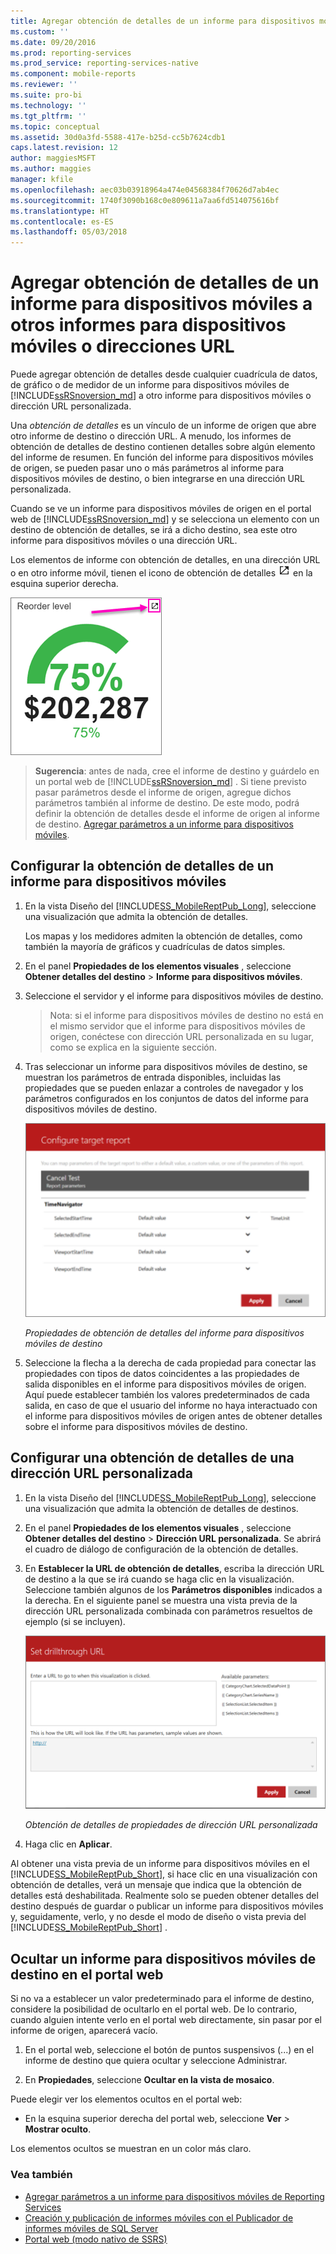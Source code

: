 ```yaml
---
title: Agregar obtención de detalles de un informe para dispositivos móviles a otros informes para dispositivos móviles o direcciones URL | Microsoft Docs
ms.custom: ''
ms.date: 09/20/2016
ms.prod: reporting-services
ms.prod_service: reporting-services-native
ms.component: mobile-reports
ms.reviewer: ''
ms.suite: pro-bi
ms.technology: ''
ms.tgt_pltfrm: ''
ms.topic: conceptual
ms.assetid: 30d0a3fd-5588-417e-b25d-cc5b7624cdb1
caps.latest.revision: 12
author: maggiesMSFT
ms.author: maggies
manager: kfile
ms.openlocfilehash: aec03b03918964a474e04568384f70626d7ab4ec
ms.sourcegitcommit: 1740f3090b168c0e809611a7aa6fd514075616bf
ms.translationtype: HT
ms.contentlocale: es-ES
ms.lasthandoff: 05/03/2018
---
```

# <a name="add-drillthrough-from-a-mobile-report-to-other-mobile-reports-or-urls"></a>Agregar obtención de detalles de un informe para dispositivos móviles a otros informes para dispositivos móviles o direcciones URL
Puede agregar obtención de detalles desde cualquier cuadrícula de datos, de gráfico o de medidor de un informe para dispositivos móviles de [!INCLUDE[ssRSnoversion_md](../../includes/ssrsnoversion-md.md)] a otro informe para dispositivos móviles o dirección URL personalizada. 

Una *obtención de detalles*  es un vínculo de un informe de origen que abre otro informe de destino o dirección URL. A menudo, los informes de obtención de detalles de destino contienen detalles sobre algún elemento del informe de resumen. En función del informe para dispositivos móviles de origen, se pueden pasar uno o más parámetros al informe para dispositivos móviles de destino, o bien integrarse en una dirección URL personalizada.  
  
Cuando se ve un informe para dispositivos móviles de origen en el portal web de [!INCLUDE[ssRSnoversion_md](../../includes/ssrsnoversion-md.md)] y se selecciona un elemento con un destino de obtención de detalles, se irá a dicho destino, sea este otro informe para dispositivos móviles o una dirección URL.  

Los elementos de informe con obtención de detalles, en una dirección URL o en otro informe móvil, tienen el icono de obtención de detalles ![mobile-report-drill-through-icon](../../reporting-services/mobile-reports/media/mobile-report-drill-through-icon.png) en la esquina superior derecha.

![mobile-report-gauge-drill-through](../../reporting-services/mobile-reports/media/mobile-report-gauge-drill-through.png) 

>**Sugerencia**: antes de nada, cree el informe de destino y guárdelo en un portal web de [!INCLUDE[ssRSnoversion_md](../../includes/ssrsnoversion-md.md)] . Si tiene previsto pasar parámetros desde el informe de origen, agregue dichos parámetros también al informe de destino. De este modo, podrá definir la obtención de detalles desde el informe de origen al informe de destino. [Agregar parámetros a un informe para dispositivos móviles](../../reporting-services/mobile-reports/add-parameters-to-a-mobile-report-reporting-services.md).
 
## <a name="set-up-drillthrough-to-a-mobile-report"></a>Configurar la obtención de detalles de un informe para dispositivos móviles  

1. En la vista Diseño del [!INCLUDE[SS_MobileReptPub_Long](../../includes/ss-mobilereptpub-long.md)], seleccione una visualización que admita la obtención de detalles.   

   Los mapas y los medidores admiten la obtención de detalles, como también la mayoría de gráficos y cuadrículas de datos simples.
   
2. En el panel **Propiedades de los elementos visuales** , seleccione **Obtener detalles del destino** > **Informe para dispositivos móviles**.  
3. Seleccione el servidor y el informe para dispositivos móviles de destino.  

   >Nota: si el informe para dispositivos móviles de destino no está en el mismo servidor que el informe para dispositivos móviles de origen, conéctese con dirección URL personalizada en su lugar, como se explica en la siguiente sección.  
 
4. Tras seleccionar un informe para dispositivos móviles de destino, se muestran los parámetros de entrada disponibles, incluidas las propiedades que se pueden enlazar a controles de navegador y los parámetros configurados en los conjuntos de datos del informe para dispositivos móviles de destino.  

   ![mobile-report-drillthrough-target](../../reporting-services/mobile-reports/media/mobile-report-drillthrough-target.PNG)
   
   *Propiedades de obtención de detalles del informe para dispositivos móviles de destino*  
  
5. Seleccione la flecha a la derecha de cada propiedad para conectar las propiedades con tipos de datos coincidentes a las propiedades de salida disponibles en el informe para dispositivos móviles de origen. Aquí puede establecer también los valores predeterminados de cada salida, en caso de que el usuario del informe no haya interactuado con el informe para dispositivos móviles de origen antes de obtener detalles sobre el informe para dispositivos móviles de destino.  
  
## <a name="set-up-a-drillthrough-to-a-custom-url"></a>Configurar una obtención de detalles de una dirección URL personalizada  
  
1. En la vista Diseño del [!INCLUDE[SS_MobileReptPub_Long](../../includes/ss-mobilereptpub-long.md)], seleccione una visualización que admita la obtención de detalles de destinos.    
2. En el panel **Propiedades de los elementos visuales** , seleccione **Obtener detalles del destino** > **Dirección URL personalizada**.  Se abrirá el cuadro de diálogo de configuración de la obtención de detalles.  
  
3. En **Establecer la URL de obtención de detalles**, escriba la dirección URL de destino a la que se irá cuando se haga clic en la visualización. Seleccione también algunos de los **Parámetros disponibles** indicados a la derecha. En el siguiente panel se muestra una vista previa de la dirección URL personalizada combinada con parámetros resueltos de ejemplo (si se incluyen).  
  
   ![mobile-report-drillthrough-url](../../reporting-services/mobile-reports/media/mobile-report-drillthrough-url.PNG)
  
   *Obtención de detalles de propiedades de dirección URL personalizada*  
  
4. Haga clic en **Aplicar**.  

  
Al obtener una vista previa de un informe para dispositivos móviles en el [!INCLUDE[SS_MobileReptPub_Short](../../includes/ss-mobilereptpub-short.md)], si hace clic en una visualización con obtención de detalles, verá un mensaje que indica que la obtención de detalles está deshabilitada. Realmente solo se pueden obtener detalles del destino después de guardar o publicar un informe para dispositivos móviles y, seguidamente, verlo, y no desde el modo de diseño o vista previa del [!INCLUDE[SS_MobileReptPub_Short](../../includes/ss-mobilereptpub-short.md)] .  

## <a name="hide-a-target-mobile-report-on-the-web-portal"></a>Ocultar un informe para dispositivos móviles de destino en el portal web
Si no va a establecer un valor predeterminado para el informe de destino, considere la posibilidad de ocultarlo en el portal web. De lo contrario, cuando alguien intente verlo en el portal web directamente, sin pasar por el informe de origen, aparecerá vacío.

1. En el portal web, seleccione el botón de puntos suspensivos (...) en el informe de destino que quiera ocultar y seleccione Administrar.

2. En **Propiedades**, seleccione **Ocultar en la vista de mosaico**.

Puede elegir ver los elementos ocultos en el portal web: 

* En la esquina superior derecha del portal web, seleccione **Ver** > **Mostrar oculto**. 

Los elementos ocultos se muestran en un color más claro.
    
### <a name="see-also"></a>Vea también  
 
* [Agregar parámetros a un informe para dispositivos móviles de Reporting Services](../../reporting-services/mobile-reports/add-parameters-to-a-mobile-report-reporting-services.md)
* [Creación y publicación de informes móviles con el Publicador de informes móviles de SQL Server](../../reporting-services/mobile-reports/create-mobile-reports-with-sql-server-mobile-report-publisher.md) 
* [Portal web (modo nativo de SSRS)](../../reporting-services/web-portal-ssrs-native-mode.md)

